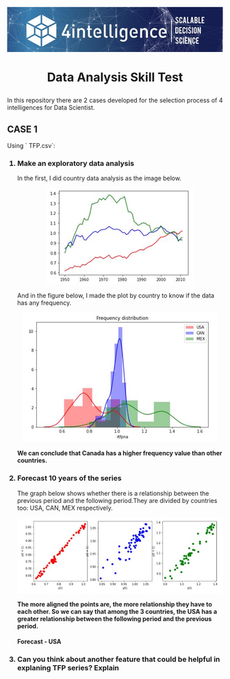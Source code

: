 <img src="0.jfif">

<h1><b><p align="center">Data Analysis Skill Test</p></b></h1>
<p align="justify">In this repository there are 2 cases developed for the selection process of 4 intelligences for Data Scientist.</p>

<h2>CASE 1</h2>
Using ` TFP.csv`:
<ol>
<h3><li><b>Make an exploratory data analysis</b></li></h3>
<dt>In the first, I did country data analysis as the image below.</dt>
<p align="center"><img src="Capturar1.JPG"></p>

<dt>And in the figure below, I made the plot by country to know if the data has any frequency.</dt>
<p align="center"><img src="Capturar2.JPG"></p>

<dt><b>We can conclude that Canada has a higher frequency value than other countries.</b></dt>



<h3><li><b>Forecast 10 years of the series</b></li></h3>
<dt>The graph below shows whether there is a relationship between the previous period and the following period.They are divided by countries too: USA, CAN, MEX respectively.</dt>
<p align="center"><img src="Capturar3.JPG"></p>
<p align="justify"><dt><b>The more aligned the points are, the more relationship they have to each other. So we can say that among the 3 countries, the USA has a greater relationship between the following period and the previous period.</b></dt></p>

<h4>Forecast - USA</h4>



<h3><li><b>Can you think about another feature that could be helpful in explaning TFP series? Explain</b></li></h3>
</ol>